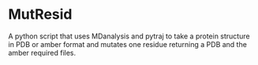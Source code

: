 # MutResid
A python script that uses MDanalysis and pytraj to take a protein structure in PDB or amber format and mutates one residue returning a PDB and the amber required files.
